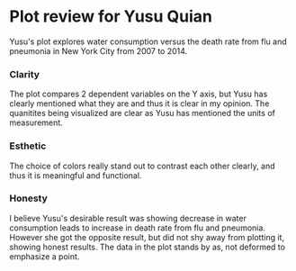 # Plot review for Yusu Quian

Yusu's plot explores water consumption versus the death rate from flu and pneumonia in New York City from 2007 to 2014. 

### Clarity
The plot compares 2 dependent variables on the Y axis, but Yusu has clearly mentioned what they are and thus it is clear in my opinion. The quanitites being visualized are clear as Yusu has mentioned the units of measurement.

### Esthetic
The choice of colors really stand out to contrast each other clearly, and thus it is meaningful and functional. 

### Honesty
I  believe Yusu's desirable result was showing decrease in water consumption leads to increase in death rate from flu and pneumonia. However she got the opposite result, but did not shy away from plotting it, showing honest results. The data in the plot stands by as, not deformed to emphasize a point.
